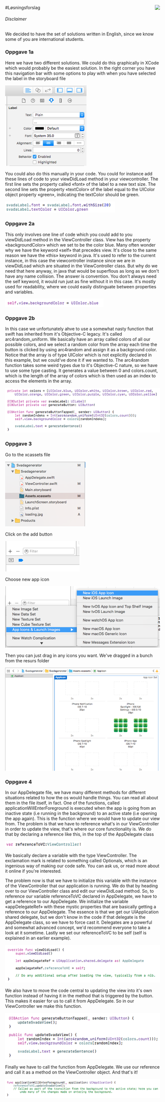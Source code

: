 #Løsningsforslag <img align="right" src="http://www.applitude.no/static/img/banner.svg" height="45"></div>

###### Disclaimer
We decided to have the set of solutions written in English, since we know some of you are international students.

### Oppgave 1a

Here we have two different solutions. We could do this graphically in XCode which would probably be the easiest solution. In the right corner you have this navigation bar with some options to play with when you have selected the label in the storyboard file

![alt tag](https://github.com/applitude/applitude-workshop/blob/solution/Annet/Oppgave1a.png)

You could also do this manually in your code. You could for instance add these lines of code to your viewDidLoad method in your viewcontroller. The first line sets the property called «font» of the label to a new text size. The second line sets the property «textColor» of the label equal to the UIColor object property «green», indicating the textColor should be green.

![alt tag](https://github.com/applitude/applitude-workshop/blob/solution/Annet/Oppgave%201a%20..png)

### Oppgave 2a

This only involves one line of code which you could add to you viewDidLoad method in the ViewController class. View has the property «backgroundColor» which we set to be the color blue. Many often wonder why we have the keyword «self» that precedes view. It's close to the same reason we have the «this» keyword in java. It's used to refer to the current instance, in this case the viewcontroller instance since we are in viewDidLoad which are situated in the ViewController class. But why do we need that here anyway, in java that would be superflous as long as we don't have any name collision. The answer is convention. You don't always need the self keyword, it would run just as fine without it in this case. It's mostly used for readability, where we could easily distinguate between properties and variables.

![alt tag](https://github.com/applitude/applitude-workshop/blob/solution/Annet/Oppgave%202a.png)

### Oppgave 2b

In this case we unfortunately ahve to use a somewhat nasty function that swift has inherited from it's Objective-C legacy. It's called arc4random_uniform. We basically have an array called colors of all our possible colors, and we select a random color from the array each time the button is clicked by using arc4random and assign it as a background color. Notice that the array is of type UIColor which is not explicitly declared in this example, but we could've done it if we wanted to. The arc4random function takes some weird types due to it's Objective-C nature, so we have to use some type casting. It generates a value between 0 and colors.count, which is the length of the array of colors which is then used as an index to access the elements in the array.

![alt tag](https://github.com/applitude/applitude-workshop/blob/solution/Annet/Oppgave%202b.png)

### Oppgave 3

Go to the xcassets file

![alt tag](https://github.com/applitude/applitude-workshop/blob/solution/Annet/Oppgave%203a.png?raw=true)

Click on the add button

![alt tag](https://github.com/applitude/applitude-workshop/blob/solution/Annet/Oppgave%203a..png?raw=true)

Choose new app icon

![alt tag](https://github.com/applitude/applitude-workshop/blob/solution/Annet/Oppgave%203a...png?raw=true)

Then you can just drag in any icons you want. We've dragged in a bunch from the resurs folder

![alt tag](https://github.com/applitude/applitude-workshop/blob/solution/Annet/Oppgave%203a....png?raw=true)

### Oppgave 4

In our AppDelegate file, we have many different methods for different situations related to how the os would handle things. You can read all about them in the file itself, in fact. One of the functions, called applicationWillEnterForeground is executed when the app is going from an inactive state (i.e running in the background) to an active state (i.e opening the app again). This is the function where we would have to update our view from. The problem is that we have to reference what's in our ViewController in order to update the view, that's where our core functionality is. We do that by declaring a reference like this, in the top of the AppDelegate class

![alt tag](https://github.com/applitude/applitude-workshop/blob/solution/Annet/Oppgave%204.png)

We basically declare a variable with the type ViewController. The exclamation mark is related to something called Optionals, which is an ingenious way of making our code safe. You can ask us, or read more about it online if you're interested. 

The problem now is that we have to initialize this variable with the instance of the ViewController that our application is running. We do that by heading over to our ViewController class and edit our viewDidLoad method. So, to reference our variable referenceToVC declared in AppDelegate, we have to get a reference to our AppDelegate. We initialize the variable «appDelegateRef» with these mystic properties that are basically getting a reference to our AppDelegate. The essence is that we get our UIApplication shared delegate, but we don't know in the code if that delegate is the AppDelegate class, so we have to force cast it. Delegates are a powerful and somewhat advanced concept, we'd recommend everyone to take a look at it sometime. Lastly we set our referenceToVC to be self (self is explained in an earlier example). 

![alt tag](https://github.com/applitude/applitude-workshop/blob/solution/Annet/Oppgave%204%20...png)

We also have to move the code central to updating the view into it's own function instead of having it in the method that is triggered by the button. This makes it easier for us to call it from AppDelegate. So in our ViewController we make this function. 

![alt tag](https://github.com/applitude/applitude-workshop/blob/solution/Annet/Oppgave%204.....png)

Finally we have to call the function from AppDelegate. We use our reference and call it as a method on the ViewController object. And that's it!
 
![alt tag](https://github.com/applitude/applitude-workshop/blob/solution/Annet/Oppgave%204%20..png)
